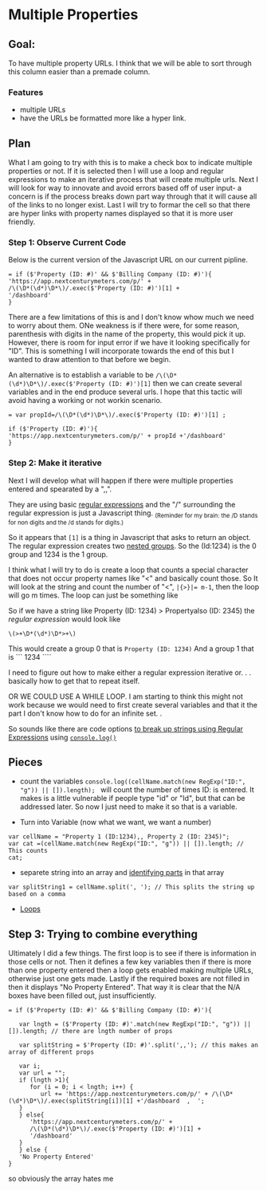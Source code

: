 # Multiple Properties
## Goal: 
To have multiple property URLs. I think that we will be able to sort through this column easier than a premade column. 
### Features
- multiple URLs
- have the URLs be formatted more like a hyper link. 
## Plan
What I am going to try with this is to make a check box to indicate multiple properties or not. If it is selected then I will use a loop and regular expressions to make an iterative process that will create multiple urls. Next I will look for way to innovate and avoid errors based off of user input- a concern is if the process breaks down part way through that it will cause all of the links to no longer exist. Last I will try to formar the cell so that there are hyper links with property names displayed so that it is more user friendly.

### Step 1: Observe Current Code
Below is the current version of the Javascript URL on our current pipline. 

~~~
= if ($'Property (ID: #)' && $'Billing Company (ID: #)'){
'https://app.nextcenturymeters.com/p/' +
/\(\D*(\d*)\D*\)/.exec($'Property (ID: #)')[1] + 
'/dashboard'
}
~~~
There are a few limitations of this is and I don't know whow much we need to worry about them. ONe weakness is if there were, for some reason, parenthesis with digits in the name of the property, this would pick it up. However, there is room for input error if we have it looking specifically for "ID". This is something I will incorporate towards the end of this but I wanted to draw attention to that before we begin. 

An alternative is to establish a variable to be ```/\(\D*(\d*)\D*\)/.exec($'Property (ID: #)')[1]``` then we can create several variables and in the end produce several urls. I hope that this tactic will avoid having a working or not workin scenario. 
~~~
= var propId=/\(\D*(\d*)\D*\)/.exec($'Property (ID: #)')[1] ; 

if ($'Property (ID: #)'){
'https://app.nextcenturymeters.com/p/' + propId +'/dashboard'
}
~~~~


### Step 2: Make it iterative
Next I will develop what will happen if there were multiple properties entered and spearated by a ",,".

They are using basic [regular expressions](https://en.wikipedia.org/wiki/Regular_expression#Basic_concepts) and the "/" surrounding the regular expression is just a Javascript thing. <sub>(Reminder for my brain: the /D stands for non digits and the /d stands for digits.)<sub>

So it appears that ```[1]``` is a thing in Javascript that asks to return an object. The regular expression creates two [nested groups](https://regexone.com/lesson/nested_groups). So the (Id:1234) is the 0 group and 1234 is the 1 group. 

I think what I will try to do is create a loop that counts a special character that does not occur property names like "<" and basically count those. So It will look at the string and count the number of "<", ```|{>}|= m-1```, then the loop will go m times. 
The loop can just be something like 

So if we have a string like Property (ID: 1234) > Propertyalso (ID: 2345) the *regular expression* would look like 
~~~
\(>+\D*(\d*)\D*>+\)
~~~
This would create a group 0 that is ```Property (ID: 1234)```
And a group 1 that is ``` 1234 ````

I need to figure out how to make either a regular expression iterative or. . . basically how to get that to repeat itself. 

OR WE COULD USE A WHILE LOOP. I am starting to think this might not work because we would need to first create several variables and that it the part I don't know how to do for an infinite set. .

So sounds like there are code options [to break up strings using Regular Expressions](https://stackoverflow.com/questions/881085/count-the-number-of-occurrences-of-a-character-in-a-string-in-javascript) using [```console.log()```](https://github.com/brandibushman/NextCentury-again/edit/master/Java%20Basics)

## Pieces
- count the variables  ```console.log((cellName.match(new RegExp("ID:", "g")) || []).length); ``` will count the number of times ID: is entered. It makes is a little vulnerable if people type "id" or "Id", but that can be addressed later. 
So now I just need to make it so that is a variable. 

- Turn into Variable (now what we want, we want a number) 
~~~
var cellName = "Property 1 (ID:1234),, Property 2 (ID: 2345)";
var cat =(cellName.match(new RegExp("ID:", "g")) || []).length; // This counts 
cat;
~~~

- separete string into an array and [identifying parts](https://stackoverflow.com/questions/35094916/javascript-adding-new-label-and-data-to-existing-array) in that array 
```
var splitString1 = cellName.split(', '); // This splits the string up based on a comma 
```
- [Loops](https://www.w3schools.com/js/js_loop_for.asp)

## Step 3: Trying to combine everything 
Ultimately I did a few things. The first loop is to see if there is information in those cells or not. Then it defines a few key variables then if there is more than one property entered then a loop gets enabled making multiple URLs, otherwise just one gets made. Lastly if the required boxes are not filled in then it displays "No Property Entered". That way it is clear that the N/A boxes have been filled out, just insufficiently. 
~~~
= if ($'Property (ID: #)' && $'Billing Company (ID: #)'){

   var lngth = ($'Property (ID: #)'.match(new RegExp("ID:", "g")) || []).length; // there are lngth number of props

   var splitString = $'Property (ID: #)'.split(',,'); // this makes an array of different props

   var i;
   var url = "";
   if (lngth >1){
      for (i = 0; i < lngth; i++) {
         url += 'https://app.nextcenturymeters.com/p/' + /\(\D*(\d*)\D*\)/.exec(splitString[i])[1] +'/dashboard  ,  ';
   }
   } else{
      'https://app.nextcenturymeters.com/p/' +
      /\(\D*(\d*)\D*\)/.exec($'Property (ID: #)')[1] +
      '/dashboard'
   }
   } else {
   'No Property Entered'
}
~~~
so obviously the array hates me
